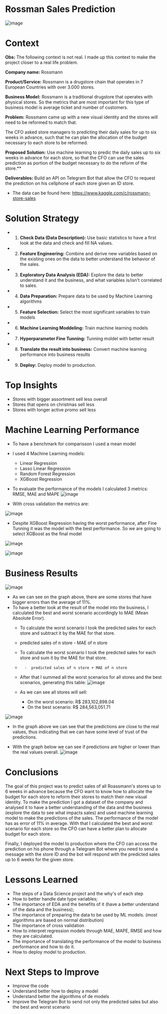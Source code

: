 # Rossman Sales Prediction

![image](https://user-images.githubusercontent.com/72954917/119910864-7bb82a80-bf2e-11eb-885c-01168af8cbae.png)

# Context

**Obs:** The following context is not real. I made up this context to make the project closer to a real life problem.

**Company name:** Rossmann

**Product/Service:** Rossmann is a drugstore chain that operates in 7 European Countries with over 3.000 stores.

**Business Model:** Rossmann is a traditional drugstore that operates with physical stores. So the metrics that are most important for this type of business model is average ticket and number of customers.

**Problem:** Rossmann came up with a new visual identity and the stores will need to be reformed to match that.

The CFO asked store managers to predicting their daily sales for up to six weeks in advance, such that he can plan the allocation of the budget necessary to each store to be reformed.

**Proposed Solution:** Use machine learning to predic the daily sales up to six weeks in advance for each store, so that the CFO can use the sales prediction as portion of the budget necessary to do the reform of the store.**

**Deliverables:** Build an API on Telegram Bot that allow the CFO to request the prediction on his cellphone of each store given an ID store.

- The data can be found here: https://www.kaggle.com/c/rossmann-store-sales

# Solution Strategy

- 1. **Check Data (Data Description):** Use basic statistics to have a first look at the data and check and fill NA values.
- 2. **Feature Engineering:** Combine and derive new variables based on the existing ones on the data to better understand the behavior of the sales.
- 3. **Exploratory Data Analysis (EDA):** Explore the data to better understand it and the business, and what variables is/isn't correlated to sales.
- 4. **Data Preparation:** Prepare data to be used by Machine Learning algorithms 
- 5. **Feature Selection:** Select the most significant variables to train models
- 6. **Machine Learning Moddeling:** Train machine learning models
- 7. **Hyperparameter Fine Tunning:** Tunning moldel with better result
- 8. **Translate the result into business:** Convert machine learning performance into business results
- 9. **Deploy:** Deploy model to production.

# Top Insights
- Stores with bigger assortment sell less overall
- Stores that opens on christmas sell less
- Stores with longer active promo sell less

# Machine Learning Performance
- To have a benchmark for comparisson I used a mean model
- I used 4 Machine Learning models:
  - Linear Regression
  - Lasso Linear Regression
  - Random Forest Regression
  - XGBoost Regression

- To evaluate the performance of the models I calculated 3 metrics: RMSE, MAE and MAPE
![image](https://user-images.githubusercontent.com/72954917/119747241-ac359100-be68-11eb-8eee-b99c24586d4c.png)

- With cross validation the metrics are: 

![image](https://user-images.githubusercontent.com/72954917/119752441-6c27db80-be73-11eb-89ed-8c25c7e8c729.png)

- Despite XGBoost Regression having the worst performance, after Fine Tunning it was the model with the best performance. So we are going to select XGBoost as the final model

![image](https://user-images.githubusercontent.com/72954917/119761746-c3817800-be82-11eb-8baf-d4f45754b33d.png)

![image](https://user-images.githubusercontent.com/72954917/119765541-de0b1f80-be89-11eb-8316-984cf87dccbe.png)


# Business Results
![image](https://user-images.githubusercontent.com/72954917/119905379-8a004980-bf22-11eb-9509-fb82c9e4dde0.png)

- As we can see on the graph above, there are some stores that have bigger errors than the average of 11%.
- To have a better look at the result of the model into the business, I calculated the best and worst scenario accordingly to MAE (Mean Absolute Error).
  -  To calculate the worst scenario I took the predicted sales for each store and subtract it by the MAE for that store.
    -  predicted sales of n store - MAE of n store
  -  To calculate the worst scenario I took the predicted sales for each store and sum it by the MAE for that store.
    -       -  predicted sales of n store + MAE of n store
  - After that I summed all the worst scenarios for all stores and the best scenarios, generating this table:
![image](https://user-images.githubusercontent.com/72954917/119906223-2e36c000-bf24-11eb-8186-1f9cc9a01471.png)

  - As we can see all stores will sell:
    - On the worst scenario: R$ 283,102,898.04
    - On the best scenario:  R$ 284,563,051.71

![image](https://user-images.githubusercontent.com/72954917/119906941-9cc84d80-bf25-11eb-9f90-3f98a36b3bb7.png)

- In the graph above we can see that the predictions are close to the real values, thus indicating that we can have some level of trust of the predictions.

- With the graph below we can see if predictions are higher or lower than the real values overall.
![image](https://user-images.githubusercontent.com/72954917/119907223-31cb4680-bf26-11eb-89b1-f36f045f44fb.png)

# Conclusions
The goal of this project was to predict sales of all Roassmann's stores up to 6 weeks in advance because the CFO want to know how to allocate the budget for each store to reform their stores to match their new visual identity. To make the prediction I got a dataset of the company and analysed it to have a better understanding of the data and the business (explore the data to see what impacts sales) and used machine learning model to make the predictions of the sales. The performance of the model has as error of 11% in average. With that I calculated the best and worst scenario for each store so the CFO can have a better plan to allocate budget for each store.

Finally, I deployed the model to production where the CFO can access the prediction on his phone through a Telegram Bot where you need to send a message with the store ID and the bot will respond with the predicted sales up to 6 weeks for the given store.


# Lessons Learned
- The steps of a Data Science project and the why's of each step
- How to better handle date type variables;
- The importance of EDA and the benefits of it (have a better understand of the data and the business);
- The importance of preparing the data to be used by ML models. (most algorithms are based on normal distribution)
- The importance of cross validation
- How to interpret regression models through MAE, MAPE, RMSE and how they are calculated.
- The importance of translating the performance of the model to business performance and how to do it.
- How to deploy model to production.

# Next Steps to Improve
- Improve the code
- Understand better how to deploy a model
- Understand better the algorithms of de models
- Improve the Telegram Bot to send not only the predicted sales but also the best and worst scenario
